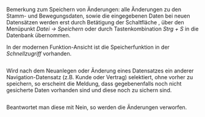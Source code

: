 <!DOCTYPE html>
<html>
<head>
<meta charset="utf-8">
<meta name="viewport" content="width=device-width, initial-scale=1.0">
<title>400_Speichern.md</title>
<link rel="stylesheet" href="https://stackedit.io/res-min/themes/base.css" />
<script type="text/javascript" src="https://cdn.mathjax.org/mathjax/latest/MathJax.js?config=TeX-AMS_HTML"></script>
</head>
<body><div class="container"><p>Bemerkung zum Speichern von Änderungen: alle Änderungen zu den Stamm- und Bewegungsdaten, sowie die eingegebenen Daten bei neuen Datensätzen werden erst durch Betätigung der Schaltfläche  <img src="http://xpecto.github.io/docs/img/img_1431534106746.png" alt="" title="">,  über den Menüpunkt <em>Datei → Speichern</em>  oder durch Tastenkombination <em>Strg + S</em> in die Datenbank übernommen. </p>

<p>In der modernen Funktion-Ansicht ist die Speicherfunktion in der <em>Schnellzugriff</em> vorhanden.</p>

<p><img src="http://xpecto.github.io/docs/img/img_1461574859378.png" alt="" title=""></p>

<p>Wird nach dem Neuanlegen oder Änderung eines Datensatzes ein anderer Navigation-Datensatz (z.B. Kunde oder Vertrag) selektiert, ohne vorher zu speichern, so erscheint die Meldung, dass gegebenenfalls noch nicht gesicherte Daten vorhanden sind und diese noch zu sichern sind. </p>

<p><img src="http://xpecto.github.io/docs/img/img_1425889416455.png" alt="" title=""></p>

<p>Beantwortet man diese mit Nein,  so werden die Änderungen verworfen. </p></div></body>
</html>